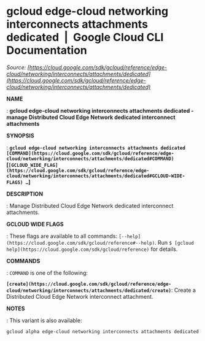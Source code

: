 # gcloud edge-cloud networking interconnects attachments dedicated  |  Google Cloud CLI Documentation

*Source: [https://cloud.google.com/sdk/gcloud/reference/edge-cloud/networking/interconnects/attachments/dedicated](https://cloud.google.com/sdk/gcloud/reference/edge-cloud/networking/interconnects/attachments/dedicated)*

**NAME**

: **gcloud edge-cloud networking interconnects attachments dedicated - manage Distributed Cloud Edge Network dedicated interconnect attachments**

**SYNOPSIS**

: **`gcloud edge-cloud networking interconnects attachments dedicated` `[COMMAND](https://cloud.google.com/sdk/gcloud/reference/edge-cloud/networking/interconnects/attachments/dedicated#COMMAND)` [`[GCLOUD_WIDE_FLAG](https://cloud.google.com/sdk/gcloud/reference/edge-cloud/networking/interconnects/attachments/dedicated#GCLOUD-WIDE-FLAGS) …`]**

**DESCRIPTION**

: Manage Distributed Cloud Edge Network dedicated interconnect attachments.

**GCLOUD WIDE FLAGS**

: These flags are available to all commands: `[--help](https://cloud.google.com/sdk/gcloud/reference#--help)`.
Run `$ [gcloud help](https://cloud.google.com/sdk/gcloud/reference)` for details.

**COMMANDS**

: ``COMMAND`` is one of the following:

**`[create](https://cloud.google.com/sdk/gcloud/reference/edge-cloud/networking/interconnects/attachments/dedicated/create)`**:
Create a Distributed Cloud Edge Network interconnect attachment.

**NOTES**

: This variant is also available:

```
gcloud alpha edge-cloud networking interconnects attachments dedicated
```